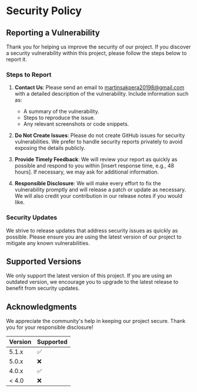 # Security Policy

## Reporting a Vulnerability

Thank you for helping us improve the security of our project. If you discover a security vulnerability within this project, please follow the steps below to report it.

### Steps to Report

1. **Contact Us**: Please send an email to [martinsakpera20198@gmail.com](mailto:martinsakpera20198@gmail.com) with a detailed description of the vulnerability. Include information such as:
   - A summary of the vulnerability.
   - Steps to reproduce the issue.
   - Any relevant screenshots or code snippets.

2. **Do Not Create Issues**: Please do not create GitHub issues for security vulnerabilities. We prefer to handle security reports privately to avoid exposing the details publicly.

3. **Provide Timely Feedback**: We will review your report as quickly as possible and respond to you within [insert response time, e.g., 48 hours]. If necessary, we may ask for additional information.

4. **Responsible Disclosure**: We will make every effort to fix the vulnerability promptly and will release a patch or update as necessary. We will also credit your contribution in our release notes if you would like.

### Security Updates

We strive to release updates that address security issues as quickly as possible. Please ensure you are using the latest version of our project to mitigate any known vulnerabilities.

## Supported Versions

We only support the latest version of this project. If you are using an outdated version, we encourage you to upgrade to the latest release to benefit from security updates.

## Acknowledgments

We appreciate the community's help in keeping our project secure. Thank you for your responsible disclosure!


| Version | Supported          |
| ------- | ------------------ |
| 5.1.x   | :white_check_mark: |
| 5.0.x   | :x:                |
| 4.0.x   | :white_check_mark: |
| < 4.0   | :x:                |

